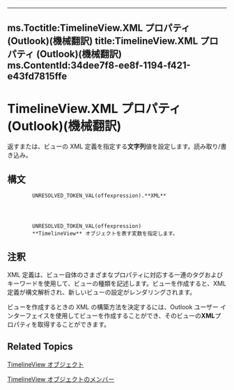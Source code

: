 

---
ms.Toctitle:TimelineView.XML プロパティ (Outlook)(機械翻訳)
title:TimelineView.XML プロパティ (Outlook)(機械翻訳)
ms.ContentId:34dee7f8-ee8f-1194-f421-e43fd7815ffe
---
# TimelineView.XML プロパティ (Outlook)(機械翻訳)




返すまたは、ビューの XML 定義を指定する**文字列**値を設定します。読み取り/書き込み。

## 構文

            UNRESOLVED_TOKEN_VAL(offexpression).**XML**




            UNRESOLVED_TOKEN_VAL(offexpression)
            **TimelineView** オブジェクトを表す変数を指定します。



## 注釈
XML 定義は、ビュー自体のさまざまなプロパティに対応する一連のタグおよびキーワードを使用して、ビューの種類を記述します。ビューを作成すると、XML 定義が構文解析され、新しいビューの設定がレンダリングされます。



ビューを作成するときの XML の構築方法を決定するには、Outlook ユーザー インターフェイスを使用してビューを作成することができ、そのビューの**XML**プロパティを取得することができます。



## Related Topics

[TimelineView オブジェクト](fb14c1a1-f542-fa1e-f30f-c5ee3d2f0206.md)

[TimelineView オブジェクトのメンバー](fa134129-519f-6f08-dc53-5e72085f9cc0.md)




